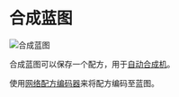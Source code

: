 # 合成蓝图

![合成蓝图](https://cdn.jsdelivr.net/gh/GuizhanCraft/Networks-Wiki/images/crafting-blueprint.png ':size=25%')

合成蓝图可以保存一个配方，用于[自动合成机](./Network-Autocrafter)。

使用[网络配方编码器](./Network-Encoder)来将配方编码至蓝图。
